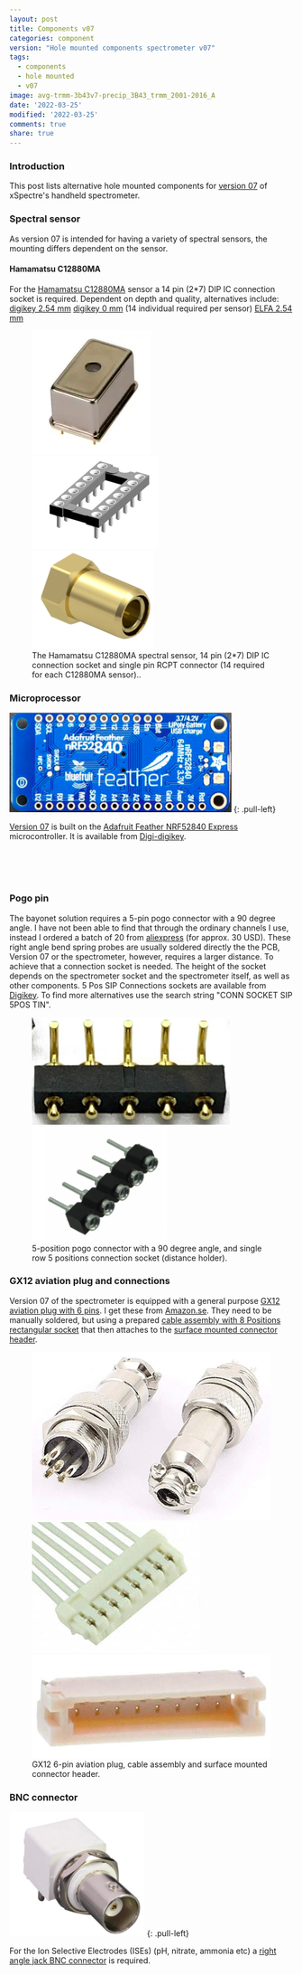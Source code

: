 ```yaml
---
layout: post
title: Components v07
categories: component
version: "Hole mounted components spectrometer v07"
tags:
  - components
  - hole mounted
  - v07
image: avg-trmm-3b43v7-precip_3B43_trmm_2001-2016_A
date: '2022-03-25'
modified: '2022-03-25'
comments: true
share: true
---
```


### Introduction

This post lists alternative hole mounted components for [version 07](#) of xSpectre's handheld spectrometer.

### Spectral sensor

As version 07 is intended for having a variety of spectral sensors, the mounting differs dependent on the sensor.

#### Hamamatsu C12880MA

For the [Hamamatsu C12880MA](*) sensor a 14 pin (2*7) DIP IC connection socket is required. Dependent on depth and quality, alternatives include:
[digikey 2.54 mm](https://www.digikey.se/en/products/detail/preci-dip/115-87-314-41-003101/3757295)
[digikey 0 mm](https://www.digikey.se/en/products/detail/mill-max-manufacturing-corp/0531-0-15-15-31-27-10-0/4879975?s=N4IgTCBcDaIAQAYCsBmAjAWgRtSd-QzAHYdsEQBdAXyA)  (14 individual required per sensor)
[ELFA 2.54 mm]()

<figure class="third">
<img src="../../images/Hamamatsu_C12880MA.png">
<img src="../../images/2*7_DIP_IC_connection.png">
<img src="../../images/CONN_PIN_RCPT.png">
<figcaption> The Hamamatsu C12880MA spectral sensor, 14 pin (2*7) DIP IC connection socket and single pin RCPT connector (14 required for each C12880MA sensor)..</figcaption>
</figure>

### Microprocessor

![NRF52840](../../images/adafruit_feather_NRF52840.png)
{: .pull-left}

[Version 07]() is built on the [Adafruit Feather NRF52840 Express](https://learn.adafruit.com/introducing-the-adafruit-nrf52840-feather?view=all) microcontroller. It is available from [Digi-digikey](https://www.digikey.se/sv/products/detail/adafruit-industries-llc/4062/9843410).
<br />
<br />
<br />
<br />
<br />

### Pogo pin

The bayonet solution requires a 5-pin pogo connector with a 90 degree angle. I have not been able to find that through the ordinary channels I use, instead I ordered a batch of 20 from [aliexpress](https://www.aliexpress.com/item/32937109716.html?spm=a2g0o.seodetail.topbuy.1.179d3abcJQZEB0) (for approx. 30 USD). These right angle bend spring probes are usually soldered directly the the PCB, Version 07 or the spectrometer, however, requires a larger distance. To achieve that a connection socket is needed. The height of the socket depends on the spectrometer socket and the spectrometer itself, as well as other components. 5 Pos SIP Connections sockets are available from [Digikey](https://www.digikey.se/sv/products/detail/aries-electronics/05-0513-10T/2638189). To find more alternatives use the search string "CONN SOCKET SIP 5POS TIN".

<figure class="half">
<img src="../../images/pogopin5pos_rightangle.png">
<img src="../../images/connsocket5pin_sip.png">
<figcaption> 5-position pogo connector with a 90 degree angle, and single row 5 positions connection socket (distance holder).</figcaption>
</figure>

### GX12 aviation plug and connections

Version 07 of the spectrometer is equipped with a general purpose [GX12 aviation plug with 6 pins](). I get these from [Amazon.se](). They need to be manually soldered, but using a prepared [cable assembly with 8 Positions rectangular socket](https://www.digikey.se/en/products/detail/jst-sales-america-inc/A08SUR08SUR32W51A/6009352) that then attaches to the [surface mounted connector header](https://www.digikey.se/en/products/detail/jst-sales-america-inc/BM08B-SURS-TF-LF-SN/9921980?s=N4IgTCBcDaIEIFkAMAOOBaAygVQEogF0BfIA).

<figure class="third">
<img src="../../images/GX12_6pin_aviator-plug.png">
<img src="../../images/8pos_cable-assembly_rect.png">
<img src="../../images/8pos_sufmount-conn_rect.png">
<figcaption>GX12 6-pin aviation plug, cable assembly and surface mounted connector header.</figcaption>
</figure>

### BNC connector

![BNCconn](../../images/BNC-connector_rightangle.png)
{: .pull-left}

For the Ion Selective Electrodes (ISEs) (pH, nitrate, ammonia etc) a [right angle jack BNC connector](https://www.digikey.se/sv/products/detail/linx-technologies-inc/CONBNC002/16013841?s=N4IgTCBcDaIMIHkByAhJcAMGIF0C%2BQA) is required.
